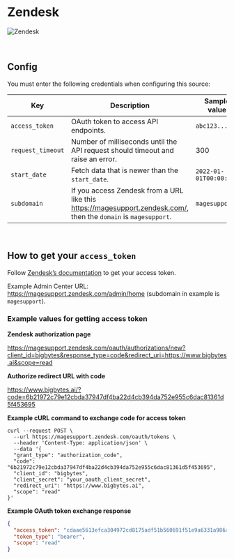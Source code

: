 # Zendesk

![Zendesk](https://upload.wikimedia.org/wikipedia/commons/thumb/c/c8/Zendesk_logo.svg/2560px-Zendesk_logo.svg.png)

<br />

## Config

You must enter the following credentials when configuring this source:

| Key | Description | Sample value
| --- | --- | --- |
| `access_token` | OAuth token to access API endpoints. | `abc123...` |
| `request_timeout` | Number of milliseconds until the API request should timeout and raise an error. | 300 |
| `start_date` | Fetch data that is newer than the `start_date`. | `2022-01-01T00:00:00Z` |
| `subdomain` | If you access Zendesk from a URL like this https://magesupport.zendesk.com/, then the `domain` is `magesupport`. | `magesupport` |

<br />

## How to get your `access_token`

Follow [Zendesk’s documentation](https://support.zendesk.com/hc/en-us/articles/4408845965210)
to get your access token.

Example Admin Center URL: https://magesupport.zendesk.com/admin/home
(subdomain in example is `magesupport`).

### Example values for getting access token

<b>Zendesk authorization page</b>

https://magesupport.zendesk.com/oauth/authorizations/new?client_id=bigbytes&response_type=code&redirect_uri=https://www.bigbytes.ai&scope=read

<b>Authorize redirect URL with code</b>

https://www.bigbytes.ai/?code=6b21972c79e12cbda37947df4ba22d4cb394da752e955c6dac81361d5f453695

<b>Example cURL command to exchange code for access token</b>

```curl
curl --request POST \
  --url https://magesupport.zendesk.com/oauth/tokens \
  --header 'Content-Type: application/json' \
  --data '{
  "grant_type": "authorization_code",
  "code": "6b21972c79e12cbda37947df4ba22d4cb394da752e955c6dac81361d5f453695",
  "client_id": "bigbytes",
  "client_secret": "your_oauth_client_secret",
  "redirect_uri": "https://www.bigbytes.ai",
  "scope": "read"
}'
```

<b>Example OAuth token exchange response</b>

```json
{
  "access_token": "cdaae5613efca304972cd8175adf51b560691f51e9a6331a986a772801a5d898",
  "token_type": "bearer",
  "scope": "read"
}
```

<br />
